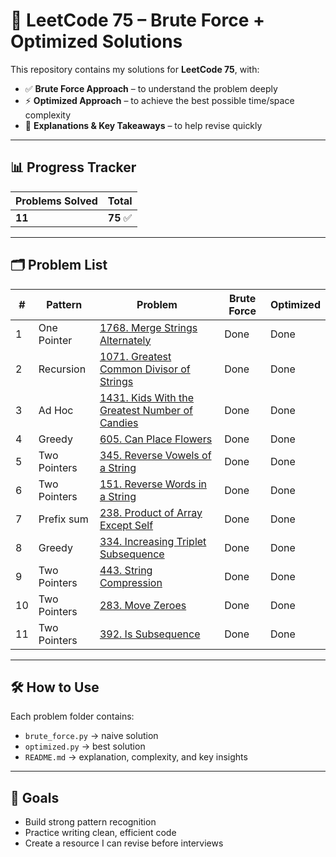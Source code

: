 # 🧩 LeetCode 75 – Brute Force + Optimized Solutions

This repository contains my solutions for **LeetCode 75**, with:
- ✅ **Brute Force Approach** – to understand the problem deeply
- ⚡ **Optimized Approach** – to achieve the best possible time/space complexity
- 📝 **Explanations & Key Takeaways** – to help revise quickly

---

## 📊 Progress Tracker
| Problems Solved | Total |
|-----------------|-------|
| **11**          | **75** ✅ |

---

## 🗂 Problem List

| #  | Pattern      | Problem                                                                                               | Brute Force | Optimized |
|----|--------------|-------------------------------------------------------------------------------------------------------|-------------|-----------|
| 1  | One Pointer  | [1768. Merge Strings Alternately](one_pointer/1768_merge_strings_alternatively)                       | Done        | Done      |
| 2  | Recursion    | [1071. Greatest Common Divisor of Strings](recursion/1071_greatest_common_divisor_of_strings)         | Done        | Done      |
| 3  | Ad Hoc       | [1431. Kids With the Greatest Number of Candies](adhoc/1431_kids_with_the_greatest_number_of_candies) | Done        | Done      |
| 4  | Greedy       | [605. Can Place Flowers](greedy/605_can_place_flowers)                                                | Done | Done      |
| 5  | Two Pointers | [345. Reverse Vowels of a String](two_pointers/345_reverse_vowels_of_a_string)                        | Done | Done      |
| 6  | Two Pointers | [151. Reverse Words in a String](two_pointers/151_reverse_words_in_a_string)                          | Done | Done      |
| 7  | Prefix sum   | [238. Product of Array Except Self](prefix_sum/238_product_of_array_except_self)                      | Done | Done      |
| 8  | Greedy       | [334. Increasing Triplet Subsequence](greedy/334_increasing_triplet_subsequence)                        | Done | Done      |
| 9  | Two Pointers | [443. String Compression](two_pointers/345_reverse_vowels_of_a_string)                        | Done | Done      |
| 10 | Two Pointers | [283. Move Zeroes](two_pointers/283_move_zeroes)                        | Done | Done      |
| 11 | Two Pointers | [392. Is Subsequence](two_pointers/392_is_subsequence)                        | Done | Done      |


---

## 🛠 How to Use
Each problem folder contains:
- `brute_force.py` → naive solution
- `optimized.py` → best solution
- `README.md` → explanation, complexity, and key insights

---

## 🎯 Goals
- Build strong pattern recognition
- Practice writing clean, efficient code
- Create a resource I can revise before interviews
